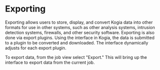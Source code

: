 # Exporting

Exporting allows users to store, display, and convert Kogia data into other formats for use in other systems, such as other analysis systems, intrusion detection systems, firewalls, and other security software. Exporting is also done via export plugins. Using the interface in Kogia, the data is submitted to a plugin to be converted and downloaded. The interface dynamically adjusts for each export plugin.

To export data, from the job view select "Export." This will bring up the interface to export data from the current job.